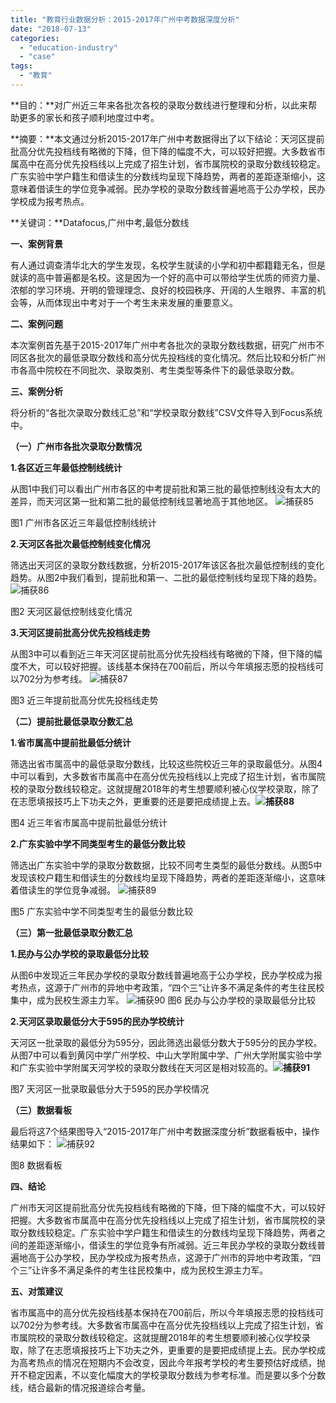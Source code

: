 ```yaml
---
title: "教育行业数据分析：2015-2017年广州中考数据深度分析"
date: "2018-07-13"
categories: 
  - "education-industry"
  - "case"
tags: 
  - "教育"
---
```


**目的：**对广州近三年来各批次各校的录取分数线进行整理和分析，以此来帮助更多的家长和孩子顺利地度过中考。

**摘要：**本文通过分析2015-2017年广州中考数据得出了以下结论：天河区提前批高分优先投档线有略微的下降，但下降的幅度不大，可以较好把握。大多数省市属高中在高分优先投档线以上完成了招生计划，省市属院校的录取分数线较稳定。广东实验中学户籍生和借读生的分数线均呈现下降趋势，两者的差距逐渐缩小，这意味着借读生的学位竞争减弱。民办学校的录取分数线普遍地高于公办学校，民办学校成为报考热点。

**关键词：**Datafocus,广州中考,最低分数线

**一、案例背景**

有人通过调查清华北大的学生发现，名校学生就读的小学和初中都籍籍无名，但是就读的高中普遍都是名校。这是因为一个好的高中可以带给学生优质的师资力量、浓郁的学习环境、开明的管理理念、良好的校园秩序、开阔的人生眼界、丰富的机会等，从而体现出中考对于一个考生未来发展的重要意义。

**二、案例问题**

本次案例首先基于2015-2017年广州中考各批次的录取分数线数据，研究广州市不同区各批次的最低录取分数线和高分优先投档线的变化情况。然后比较和分析广州市各高中院校在不同批次、录取类别、考生类型等条件下的最低录取分数。

**三、案例分析**

将分析的“各批次录取分数线汇总”和“学校录取分数线”CSV文件导入到Focus系统中。

**（一）广州市各批次录取分数情况**

**1.各区近三年最低控制线统计**

从图1中我们可以看出广州市各区的中考提前批和第三批的最低控制线没有太大的差异，而天河区第一批和第二批的最低控制线显著地高于其他地区。 ![捕获85](images/85.png)

图1 广州市各区近三年最低控制线统计

**2.天河区各批次最低控制线变化情况**

筛选出天河区的录取分数线数据，分析2015-2017年该区各批次最低控制线的变化趋势。从图2中我们看到，提前批和第一、二批的最低控制线均呈现下降的趋势。 ![捕获86](images/86.png)

图2 天河区最低控制线变化情况

**3.天河区提前批高分优先投档线走势**

从图3中可以看到近三年天河区提前批高分优先投档线有略微的下降，但下降的幅度不大，可以较好把握。该线基本保持在700前后，所以今年填报志愿的投档线可以702分为参考线。 ![捕获87](images/87.png)

图3 近三年提前批高分优先投档线走势

**（二）提前批最低录取分数汇总**

**1.省市属高中提前批最低分统计**

筛选出省市属高中的最低录取分数线，比较这些院校近三年的录取最低分。从图4中可以看到，大多数省市属高中在高分优先投档线以上完成了招生计划，省市属院校的录取分数线较稳定。这就提醒2018年的考生想要顺利被心仪学校录取，除了在志愿填报技巧上下功夫之外，更重要的还是要把成绩提上去。**![捕获88](images/88.png)**

图4 近三年省市属高中提前批最低分统计

**2.广东实验中学不同类型考生的最低分数比较**

筛选出广东实验中学的录取分数数据，比较不同考生类型的最低分数线。从图5中发现该校户籍生和借读生的分数线均呈现下降趋势，两者的差距逐渐缩小，这意味着借读生的学位竞争减弱。 ![捕获89](images/89.png)

图5 广东实验中学不同类型考生的最低分数比较

**（三）第一批最低录取分数汇总**

**1.民办与公办学校的录取最低分比较**

从图6中发现近三年民办学校的录取分数线普遍地高于公办学校，民办学校成为报考热点，这源于广州市的异地中考政策，“四个三”让许多不满足条件的考生往民校集中，成为民校生源主力军。 ![捕获90](images/90.png) 图6 民办与公办学校的录取最低分比较

**2.天河区录取最低分大于595的民办学校统计**

天河区一批录取的最低分为595分，因此筛选出最低分数大于595分的民办学校。从图7中可以看到黄冈中学广州学校、中山大学附属中学、广州大学附属实验中学和广东实验中学附属天河学校的录取分数线在天河区是相对较高的。**![捕获91](images/91.png)**

图7 天河区一批录取最低分大于595的民办学校情况

**（三）数据看板**

最后将这7个结果图导入“2015-2017年广州中考数据深度分析”数据看板中，操作结果如下： ![捕获92](images/92.png)

图8 数据看板

**四、结论**

广州市天河区提前批高分优先投档线有略微的下降，但下降的幅度不大，可以较好把握。大多数省市属高中在高分优先投档线以上完成了招生计划，省市属院校的录取分数线较稳定。广东实验中学户籍生和借读生的分数线均呈现下降趋势，两者之间的差距逐渐缩小，借读生的学位竞争有所减弱。近三年民办学校的录取分数线普遍地高于公办学校，民办学校成为报考热点，这源于广州市的异地中考政策，“四个三”让许多不满足条件的考生往民校集中，成为民校生源主力军。

**五、对策建议**

省市属高中的高分优先投档线基本保持在700前后，所以今年填报志愿的投档线可以702分为参考线。大多数省市属高中在高分优先投档线以上完成了招生计划，省市属院校的录取分数线较稳定。这就提醒2018年的考生想要顺利被心仪学校录取，除了在志愿填报技巧上下功夫之外，更重要的是要把成绩提上去。民办学校成为高考热点的情况在短期内不会改变，因此今年报考学校的考生要预估好成绩，抛开不稳定因素，不以变化幅度大的学校录取分数线为参考标准。而是要以多个分数线，结合最新的情况报道综合考量。

